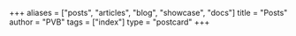 +++
aliases = ["posts", "articles", "blog", "showcase", "docs"]
title = "Posts"
author = "PVB"
tags = ["index"]
type = "postcard"
+++
